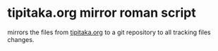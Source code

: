 # tipitaka.org mirror roman script #

mirrors the files from [tipitaka.org](www.tipitaka.org/romn/cscd) to a
git repository to all tracking files changes. 

